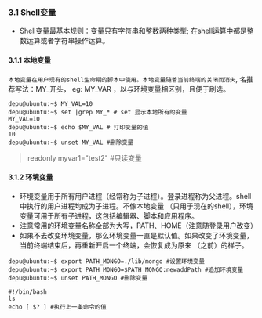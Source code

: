 ### 3.1 Shell变量
+ Shell变量最基本规则：变量只有字符串和整数两种类型; 在shell运算中都是整数运算或者字符串操作运算。
#### 3.1.1 本地变量
`本地变量在用户现有的shell生命期的脚本中使用。本地变量随着当前终端的关闭而消失`, 名推荐写法：MY_开头， eg: MY_VAR ，以与环境变量相区别，且便于刷选。    
```
depu@ubuntu:~$ MY_VAL=10
depu@ubuntu:~$ set |grep MY_* # set 显示本地所有的变量
MY_VAL=10
depu@ubuntu:~$ echo $MY_VAL # 打印变量的值
10
depu@ubuntu:~$ unset MY_VAL #删除变量
```
>  readonly myvar1="test2" #只读变量
#### 3.1.2 环境变量   
+ 环境变量用于所有用户进程（经常称为子进程）。登录进程称为父进程。shell中执行的用户进程均成为子进程。不像本地变量
（只用于现在的shell），环境变量可用于所有子进程，这包括编辑器、脚本和应用程序。  
+ 注意常用的环境变量名称全部为大写，PATH、HOME（注意随登录用户改变）  
+ 如果不去改变环境变量，那么环境变量一直是默认值。如果改变了环境变量，当前终端结束后，再重新开启一个终端，会恢复成为原来
（之前）的样子。  
```
depu@ubuntu:~$ export PATH_MONGO=./lib/mongo #设置环境变量
depu@ubuntu:~$ export PATH_MONGO=$PATH_MONGO:newaddPath #追加环境变量
depu@ubuntu:~$ unset PATH_MONGO #删除变量
```

```
#!/bin/bash
ls
echo [ $? ] #执行上一条命令的值
```